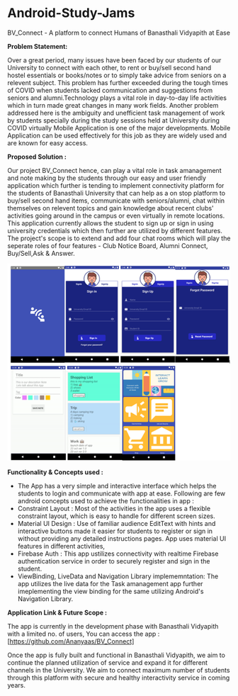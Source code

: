 # Android-Study-Jams

BV_Connect - A platform to connect Humans of Banasthali Vidyapith at Ease

<b> Problem Statement: </b>

Over a great period, many issues have been faced by our students of our University to connect with each other, to rent or buy/sell second hand hostel essentials or books/notes or to simply take advice from seniors on a relevent subject. 
This problem has further exceeded during the tough times of COVID when students lacked communication and suggestions from seniors and alumni.Technology plays a vital role in day-to-day life activities which in turn made great changes in many work fields. Another problem addressed here is the ambiguity and unefficient task management of work by students specially during the study sessions held at University during COVID virtually Mobile Application is one of the major developments. Mobile Application can be used effectively for this job as they are widely used and are known for easy access.

<b> Proposed Solution : </b>

Our project BV_Connect hence, can play a vital role in task amanagement and note making by the students through our easy and user friendly application which further is tending to implement connectivity platform for the students of Banasthali University that can help as a on stop platform to buy/sell second hand items, communicate with seniors/alumni, chat within themselves on relevent topics and gain knowledge about recent clubs' activities going around in the campus or even virtually in remote locations. This application currently allows the student to sign up or sign in using university credentials which then further are utilized by different features.  The 
project's scope is to extend and add four chat rooms which will play the seperate roles of four features - Club Notice Board, Alumni Connect, Buy/Sell,Ask & Answer.

<img width="559" alt="sampleimages" src="https://github.com/Ananyaas/BV_Connect/blob/master/Screenshot%20(379).png">
    	  	
<b> Functionality & Concepts used : </b>

- The App has a very simple and interactive interface which helps the students to login and communicate with app at ease. Following are few android concepts used to achieve the functionalities in app : 
- Constraint Layout : Most of the activities in the app uses a flexible constraint layout, which is easy to handle for different screen sizes.
- Material UI Design : Use of familiar audience EditText with hints and interactive buttons made it easier for students to register or sign in without providing any detailed instructions pages. App uses material UI features in different activities,
- Firebase Auth : This app ustilizes connectivity with realtime Firebase authentication service in order to securely register and sign in the student.
- ViewBinding, LiveData and Navigation Library implememntation: The app utilizes the live data for the Task amanagement app further imeplementing the view binding for the same utilizing Android's Navigation Library.

<b> Application Link & Future Scope : </b>

The app is currently in the development phase with Banasthali Vidyapith with a limited no. of users, You can access the app : [https://github.com/Ananyaas/BV_Connect]

Once the app is fully built and functional in Banasthali Vidyapith, we aim to continue the planned utilization of service and expand it for different channels in the University. We aim to connect maximum number of students through this platform with secure and healthy interactivity service in coming years.

